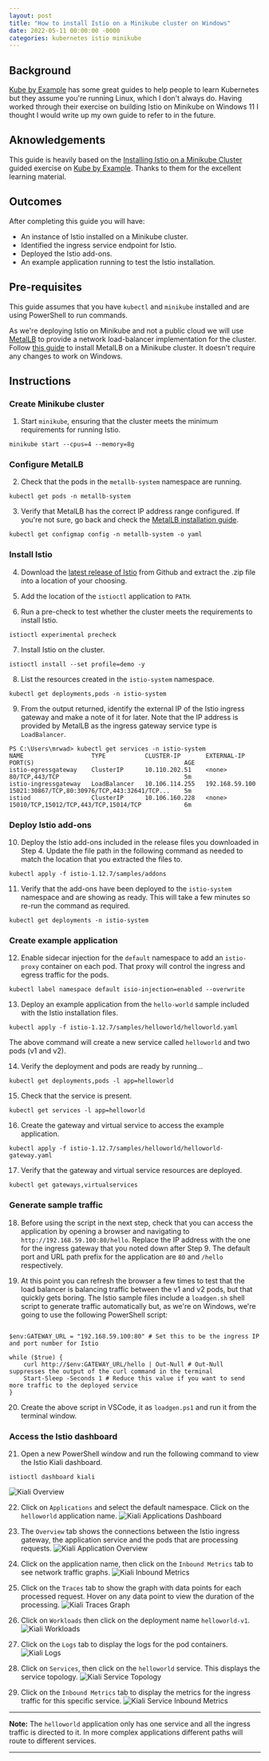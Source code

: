 ```yaml
---
layout: post
title: "How to install Istio on a Minikube cluster on Windows"
date: 2022-05-11 00:00:00 -0000
categories: kubernetes istio minikube
---
```


## Background
[Kube by Example](kubebyexample.com) has some great guides to help people to learn Kubernetes but they assume you're running Linux, which I don't always do. Having worked through their exercise on building Istio on Minikube on Windows 11 I thought I would write up my own guide to refer to in the future.

## Aknowledgements
This guide is heavily based on the [Installing Istio on a Minikube Cluster](https://kubebyexample.com/en/learning-paths/istio/install) guided exercise on [Kube by Example](kubebyexample.com). Thanks to them for the excellent learning material.

## Outcomes
After completing this guide you will have:
- An instance of Istio installed on a Minikube cluster.
- Identified the ingress service endpoint for Istio.
- Deployed the Istio add-ons.
- An example application running to test the Istio installation.

## Pre-requisites
This guide assumes that you have `kubectl` and `minikube` installed and are using PowerShell to run commands.

As we're deploying Istio on Minikube and not a public cloud we will use [MetalLB](https://metallb.universe.tf/) to provide a network load-balancer implementation for the cluster. Follow [this guide](https://tonejito.github.io/kbe/topics/metallb/install/) to install MetalLB on a Minikube cluster. It doesn't require any changes to work on Windows.

## Instructions

### Create Minikube cluster

1. Start `minikube`, ensuring that the cluster meets the minimum requirements for running Istio.
```
minikube start --cpus=4 --memory=8g
```

### Configure MetalLB

2. Check that the pods in the `metallb-system` namespace are running.
```
kubectl get pods -n metallb-system
```

3. Verify that MetalLB has the correct IP address range configured. If you're not sure, go back and check the [MetalLB installation guide]((https://tonejito.github.io/kbe/topics/metallb/install/)). 
```
kubectl get configmap config -n metallb-system -o yaml
```

### Install Istio

4. Download the [latest release of Istio](https://github.com/istio/istio/releases/) from Github and extract the .zip file into a location of your choosing.

5. Add the location of the `istioctl` application to `PATH`.

6. Run a pre-check to test whether the cluster meets the requirements to install Istio.
```
istioctl experimental precheck
```

7. Install Istio on the cluster.
```
istioctl install --set profile=demo -y
```

8. List the resources created in the `istio-system` namespace.
```
kubectl get deployments,pods -n istio-system
```

9. From the output returned, identify the external IP of the Istio ingress gateway and make a note of it for later. Note that the IP address is provided by MetalLB as the ingress gateway service type is `LoadBalancer`.
```
PS C:\Users\mrwad> kubectl get services -n istio-system
NAME                   TYPE           CLUSTER-IP       EXTERNAL-IP      PORT(S)                                          AGE
istio-egressgateway    ClusterIP      10.110.202.51    <none>           80/TCP,443/TCP                                   5m
istio-ingressgateway   LoadBalancer   10.106.114.255   192.168.59.100   15021:30867/TCP,80:30976/TCP,443:32641/TCP...    5m
istiod                 ClusterIP      10.106.160.228   <none>           15010/TCP,15012/TCP,443/TCP,15014/TCP            6m
```

### Deploy Istio add-ons

10. Deploy the Istio add-ons included in the release files you downloaded in Step 4. Update the file path in the following command as needed to match the location that you extracted the files to.
```
kubectl apply -f istio-1.12.7/samples/addons
```

11. Verify that the add-ons have been deployed to the `istio-system` namespace and are showing as ready. This will take a few minutes so re-run the command as required.
```
kubectl get deployments -n istio-system
```

### Create example application

12. Enable sidecar injection for the `default` namespace to add an `istio-proxy` container on each pod. That proxy will control the ingress and egress traffic for the pods.
```
kubectl label namespace default isio-injection=enabled --overwrite
```

13. Deploy an example application from the `hello-world` sample included with the Istio installation files.
```
kubectl apply -f istio-1.12.7/samples/helloworld/helloworld.yaml
```
The above command will create a new service called `helloworld` and two pods (v1 and v2).

14. Verify the deployment and pods are ready by running...
```
kubectl get deployments,pods -l app=helloworld
```

15. Check that the service is present.
```
kubectl get services -l app=helloworld
```

16. Create the gateway and virtual service to access the example application.
```
kubectl apply -f istio-1.12.7/samples/helloworld/helloworld-gateway.yaml
```

17. Verify that the gateway and virtual service resources are deployed.
```
kubectl get gateways,virtualservices
```

### Generate sample traffic

18. Before using the script in the next step, check that you can access the application by opening a browser and navigating to `http://192.168.59.100:80/hello`. Replace the IP address with the one for the ingress gateway that you noted down after Step 9. The default port and URL path prefix for the application are `80` and `/hello` respectively.

19. At this point you can refresh the browser a few times to test that the load balancer is balancing traffic between the v1 and v2 pods, but that quickly gets boring. The Istio sample files include a `loadgen.sh` shell script to generate traffic automatically but, as we're on Windows, we're going to use the following PowerShell script:

```pwsh

$env:GATEWAY_URL = "192.168.59.100:80" # Set this to be the ingress IP and port number for Istio

while ($true) {
    curl http://$env:GATEWAY_URL/hello | Out-Null # Out-Null suppresses the output of the curl command in the terminal
    Start-Sleep -Seconds 1 # Reduce this value if you want to send more traffic to the deployed service 
} 

```

20. Create the above script in VSCode, it as `loadgen.ps1` and run it from the terminal window.

### Access the Istio dashboard

21. Open a new PowerShell window and run the following command to view the Istio Kiali dashboard.
```
istioctl dashboard kiali
```

![Kiali Overview](assets/images/kiali-overview.png)

22. Click on `Applications` and select the default namespace. Click on the `helloworld` application name.
![Kiali Applications Dashboard](assets/images/kiali-apps.png)

23. The `Overview` tab shows the connections between the Istio ingress gateway, the application service and the pods that are processing requests.
![Kiali Application Overview](assets/images/kiali-app-overview.png)

24. Click on the application name, then click on the `Inbound Metrics` tab to see network traffic graphs.
![Kiali Inbound Metrics](assets/images/kiali-inbound-metrics.png)

25. Click on the `Traces` tab to show the graph with data points for each processed request. Hover on any data point to view the duration of the processing.
![Kiali Traces Graph](assets/images/kiali-traces.png)

26. Click on `Workloads` then click on the deployment name `helloworld-v1`.
![Kiali Workloads](assets/images/kiali-workloads.png)

27. Click on the `Logs` tab to display the logs for the pod containers.
![Kiali Logs](assets/images/kiali-logs.png)

28. Click on `Services`, then click on the `helloworld` service. This displays the service topology.
![Kiali Service Topology](assets/images/kiali-service-topology.png)

29. Click on the `Inbound Metrics` tab to display the metrics for the ingress traffic for this specific service.
![Kiali Service Inbound Metrics](assets/images/kiali-service-inbound-metrics.png)

-----

**Note:** The `helloworld` application only has one service and all the ingress traffic is directed to it. In more complex applications different paths will route to different services.

-----

